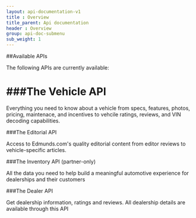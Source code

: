 ```yaml
---
layout: api-documentation-v1
title : Overview
title_parent: Api documentation
header : Overview
group: api-doc-submenu 
sub_weight: 1
---
```



##Available APIs

The following APIs are currently available:

<h1>
###The Vehicle API
</h1>
Everything you need to know about a vehicle from specs, features, photos, pricing, maintenace, and incentives to vehcile ratings, reviews, and VIN decoding capabilities. 


###The Editorial API

Access to Edmunds.com's quality editorial content from editor reviews to vehicle-specific articles.


###The Inventory API (partner-only)

All the data you need to help build a meaningful automotive experience for dealerships and their customers



###The Dealer API

Get dealership information, ratings and reviews. All dealership details are available through this API